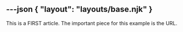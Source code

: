 ---json
{
    "layout": "layouts/base.njk"
}
---

This is a FIRST article. The important piece for this example is the URL.
